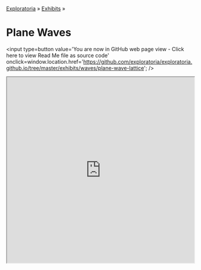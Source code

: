 [Exploratoria]( http://exploratoria.github.io ) &raquo; [Exhibits]( http://exploratoria.github.io/exhibits/ ) &raquo;

Plane Waves
====

<span style=display:none; >[You are now in GitHub source code view - click here to view Read Me file as a web page]( http://exploratoria.github.io/exhibits/waves/plane-wave-latttice/index.html "View file as a web page." ) </span>
<input type=button value='You are now in GitHub web page view - Click here to view Read Me file as source code' onclick=window.location.href='https://github.com/exploratoria/exploratoria.github.io/tree/master/exhibits/waves/plane-wave-lattice'; />

<span style=display:none>_View as a web page to see the content of this iframe_</span>
<iframe src=http://exploratoria.github.io/lib/code-edit-view/code-edit-view.html#http://exploratoria.github.io/exhibits/waves/plane-wave-lattice/plane-wave-lattice.html width=100% height=500px></iframe>

